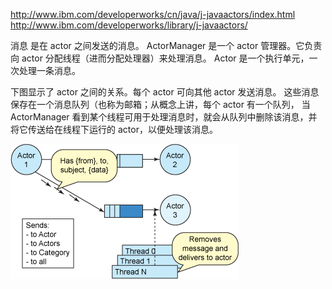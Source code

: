 http://www.ibm.com/developerworks/cn/java/j-javaactors/index.html
http://www.ibm.com/developerworks/library/j-javaactors/

消息 是在 actor 之间发送的消息。
ActorManager 是一个 actor 管理器。它负责向 actor 分配线程（进而分配处理器）来处理消息。
Actor 是一个执行单元，一次处理一条消息。


下图显示了 actor 之间的关系。每个 actor 可向其他 actor 发送消息。
这些消息保存在一个消息队列（也称为邮箱；从概念上讲，每个 actor 有一个队列，
当 ActorManager 看到某个线程可用于处理消息时，就会从队列中删除该消息，并将它传送给在线程下运行的 actor，以便处理该消息。

![overview](actor-overview.gif "actor-overview")
